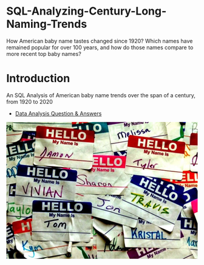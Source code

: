 # SQL-Analyzing-Century-Long-Naming-Trends
How American baby name tastes changed since 1920? Which names have remained popular for over 100 years, and how do those names compare to more recent top baby names? 
# Introduction
An SQL Analysis of American baby name trends over the span of a century, from 1920 to 2020
* [Data Analysis Question & Answers](https://github.com/jaishri16/SQL-Analyzing-Century-Long-Naming-Trends/blob/main/questions_and_answers.md)

![alt text](https://github.com/jaishri16/SQL-Analyzing-Century-Long-Naming-Trends/blob/main/images/name.jpg)
